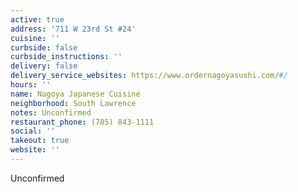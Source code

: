 ```yaml
---
active: true
address: '711 W 23rd St #24'
cuisine: ''
curbside: false
curbside_instructions: ''
delivery: false
delivery_service_websites: https://www.ordernagoyasushi.com/#/
hours: ''
name: Nagoya Japanese Cuisine
neighborhood: South Lawrence
notes: Unconfirmed
restaurant_phone: (785) 843-1111
social: ''
takeout: true
website: ''
---
```


Unconfirmed